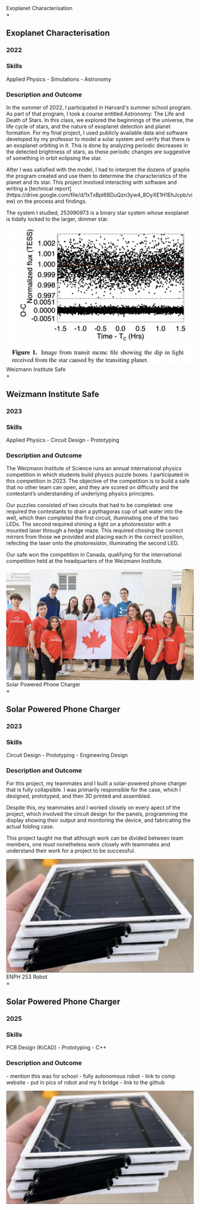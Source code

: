 <!-- Trigger -->
<div class="fake-textbox" data-modal-target="myModal1">Exoplanet Characterisation</div>

<!-- Modal -->
<div id="myModal1" class="custom-modal">
  <div class="custom-modal-content">
    <span class="modal-close">&times;</span>
    <h2>Exoplanet Characterisation</h2>
    <h3>2022</h3>
    <h3>Skills</h3>
    <p>Applied Physics - Simulations - Astronomy</p>
    <h3>Description and Outcome</h3>
    <p> In the summer of 2022, I participated in Harvard's summer school program. As part of that program, I took a course entitled Astronomy: The Life and Death of Stars. In this class, we explored the beginnings of the universe, the life cycle of stars, and the nature of exoplanet detection and planet formation. For my final project, I used publicly available data and software developed by my professor to model a solar system and verify that there is an exoplanet orbiting in it. This is done by analyzing periodic decreases in the detected brightness of stars, as these periodic changes are suggestive of something in orbit eclipsing the star.
    <p>  
      After I was satisfied with the model, I had to interpret the dozens of graphs the program created and use them to determine the characteristics of the planet and its star. This project involved interacting with software and writing a [technical report](https://drive.google.com/file/d/1xTxBpl6BDuQzn3yw4_8OyXE1H1EhJcpb/view) on the process and findings.
    <p>  
      The system I studied, 253990973 is a binary star system whose exoplanet is tidally locked to the larger, dimmer star.
      </p>
    <img src="/static/assets/img/mcmcfile.png" alt="Transit Graph">
  </div>
</div>

   
<!-- Trigger -->
<div class="fake-textbox" data-modal-target="myModal2">Weizmann Institute Safe</div>

<!-- Modal -->
<div id="myModal2" class="custom-modal">
  <div class="custom-modal-content">
    <span class="modal-close">&times;</span>
    <h2>Weizmann Institute Safe</h2>
    <h3>2023</h3>
    <h3>Skills</h3>
    <p>Applied Physics - Circuit Design - Prototyping</p>
    <h3>Description and Outcome</h3>
    <p>
    The Weizmann Institute of Science runs an annual international physics competition in which students build physics puzzle boxes. I participated in this competition in 2023. The objective of the competition is to build a safe that no other team can open, and they are scored on difficulty and the contestant’s understanding of underlying physics principles.
    <p>
    Our puzzles consisted of two circuits that had to be completed: one required the contestants to drain a pythagoras cup of salt water into the well, which then completed the first circuit, illuminating one of the two LEDs. The second required shining a light on a photoresistor with a mounted laser through a hedge maze. This required chosing the correct mirrors from those we provided and placing each in the correct position, refecting the laser onto the photoresistor, illuminating the second LED.
    <p>
    Our safe won the competition in Canada, qualifying for the international competition held at the headquarters of the Weizmann Institute.
      </p>
    <img src="/static/assets/img/weizmannpicture.png" alt="Weizmann Team Canada">
  </div>
</div>

<!-- Trigger -->
<div class="fake-textbox" data-modal-target="myModal3">Solar Powered Phone Charger</div>

<!-- Modal -->
<div id="myModal3" class="custom-modal">
  <div class="custom-modal-content">
    <span class="modal-close">&times;</span>
    <h2>Solar Powered Phone Charger</h2>
    <h3>2023</h3>
    <h3>Skills</h3>
    <p>Circuit Design - Prototyping - Engineering Design</p>
    <h3>Description and Outcome</h3>
    <p>
        For this project, my teammates and I built a solar-powered phone charger that is fully collapsible. I was primarily responsible for the case, which I designed, prototyped, and then 3D printed and assembled. 
    <p>
    Despite this, my teammates and I worked closely on every apect of the project, which involved the circuit design for the panels, programming the display showing their output and monitoring the device, and fabricating the actual folding case. 
    <p>
    This project taught me that although work can be divided between team members, one must nonetheless work closely with teammates and understand their work for a project to be successful.
      </p>
    <img src="/static/assets/img/solarpoweredcharger.png" alt="Solar Powered Phone Charger">
  </div>
</div>

<!-- Trigger -->
<div class="fake-textbox" data-modal-target="myModal4">ENPH 253 Robot</div>

<!-- Modal -->
<div id="myModal4" class="custom-modal">
  <div class="custom-modal-content">
    <span class="modal-close">&times;</span>
    <h2>Solar Powered Phone Charger</h2>
    <h3>2025</h3>
    <h3>Skills</h3>
    <p>PCB Design (KiCAD) - Prototyping - C++</p>
    <h3>Description and Outcome</h3>
    <p>
    - mention this was for school
- fully autonomous robot
- link to comp website
- put in pics of robot and my h bridge
- link to the github
      </p>
    <img src="/static/assets/img/solarpoweredcharger.png" alt="Solar Powered Phone Charger">
  </div>
</div>

   
